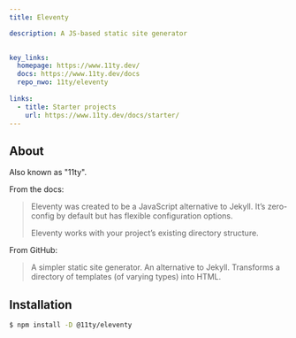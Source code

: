 ```yaml
---
title: Eleventy

description: A JS-based static site generator

  
key_links:
  homepage: https://www.11ty.dev/
  docs: https://www.11ty.dev/docs
  repo_nwo: 11ty/eleventy
  
links:
  - title: Starter projects
    url: https://www.11ty.dev/docs/starter/
---
```


## About

Also known as "11ty".

From the docs:

> Eleventy was created to be a JavaScript alternative to Jekyll. It’s zero-config by default but has flexible configuration options.
> 
> Eleventy works with your project’s existing directory structure.

From GitHub:

> A simpler static site generator. An alternative to Jekyll. Transforms a directory of templates (of varying types) into HTML. 


## Installation

```sh
$ npm install -D @11ty/eleventy
```
